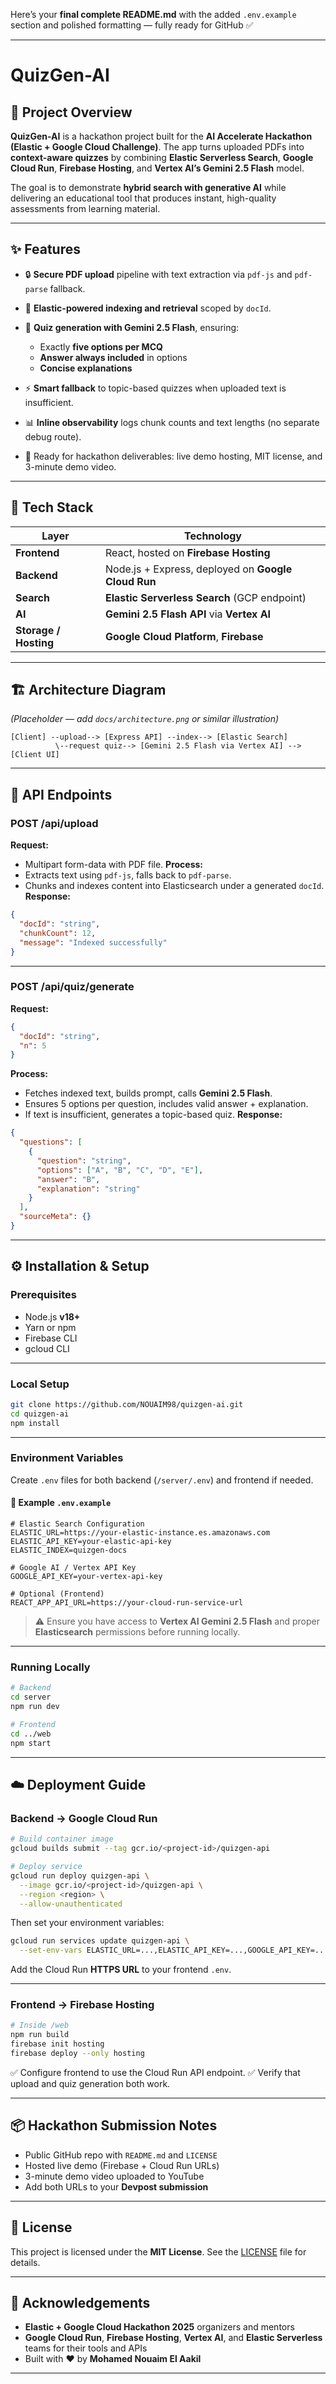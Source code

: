 Here’s your **final complete README.md** with the added `.env.example` section and polished formatting — fully ready for GitHub ✅

---

# **QuizGen-AI**

## 🚀 Project Overview

**QuizGen-AI** is a hackathon project built for the **AI Accelerate Hackathon (Elastic + Google Cloud Challenge)**.
The app turns uploaded PDFs into **context-aware quizzes** by combining **Elastic Serverless Search**, **Google Cloud Run**, **Firebase Hosting**, and **Vertex AI’s Gemini 2.5 Flash** model.

The goal is to demonstrate **hybrid search with generative AI** while delivering an educational tool that produces instant, high-quality assessments from learning material.

---

## ✨ Features

* 🔒 **Secure PDF upload** pipeline with text extraction via `pdf-js` and `pdf-parse` fallback.
* 🔎 **Elastic-powered indexing and retrieval** scoped by `docId`.
* 🧠 **Quiz generation with Gemini 2.5 Flash**, ensuring:

  * Exactly **five options per MCQ**
  * **Answer always included** in options
  * **Concise explanations**
* ⚡ **Smart fallback** to topic-based quizzes when uploaded text is insufficient.
* 📊 **Inline observability** logs chunk counts and text lengths (no separate debug route).
* 🏁 Ready for hackathon deliverables: live demo hosting, MIT license, and 3-minute demo video.

---

## 🧰 Tech Stack

| Layer                 | Technology                                          |
| --------------------- | --------------------------------------------------- |
| **Frontend**          | React, hosted on **Firebase Hosting**               |
| **Backend**           | Node.js + Express, deployed on **Google Cloud Run** |
| **Search**            | **Elastic Serverless Search** (GCP endpoint)        |
| **AI**                | **Gemini 2.5 Flash API** via **Vertex AI**          |
| **Storage / Hosting** | **Google Cloud Platform**, **Firebase**             |

---

## 🏗️ Architecture Diagram

*(Placeholder — add `docs/architecture.png` or similar illustration)*

```
[Client] --upload--> [Express API] --index--> [Elastic Search]
          \--request quiz--> [Gemini 2.5 Flash via Vertex AI] --> [Client UI]
```

---

## 🧩 API Endpoints

### **POST /api/upload**

**Request:**

* Multipart form-data with PDF file.
  **Process:**
* Extracts text using `pdf-js`, falls back to `pdf-parse`.
* Chunks and indexes content into Elasticsearch under a generated `docId`.
  **Response:**

```json
{
  "docId": "string",
  "chunkCount": 12,
  "message": "Indexed successfully"
}
```

---

### **POST /api/quiz/generate**

**Request:**

```json
{
  "docId": "string",
  "n": 5
}
```

**Process:**

* Fetches indexed text, builds prompt, calls **Gemini 2.5 Flash**.
* Ensures 5 options per question, includes valid answer + explanation.
* If text is insufficient, generates a topic-based quiz.
  **Response:**

```json
{
  "questions": [
    {
      "question": "string",
      "options": ["A", "B", "C", "D", "E"],
      "answer": "B",
      "explanation": "string"
    }
  ],
  "sourceMeta": {}
}
```

---

## ⚙️ Installation & Setup

### **Prerequisites**

* Node.js **v18+**
* Yarn or npm
* Firebase CLI
* gcloud CLI

---

### **Local Setup**

```bash
git clone https://github.com/NOUAIM98/quizgen-ai.git
cd quizgen-ai
npm install
```

---

### **Environment Variables**

Create `.env` files for both backend (`/server/.env`) and frontend if needed.

#### 📄 Example `.env.example`

```env
# Elastic Search Configuration
ELASTIC_URL=https://your-elastic-instance.es.amazonaws.com
ELASTIC_API_KEY=your-elastic-api-key
ELASTIC_INDEX=quizgen-docs

# Google AI / Vertex API Key
GOOGLE_API_KEY=your-vertex-api-key

# Optional (Frontend)
REACT_APP_API_URL=https://your-cloud-run-service-url
```

> ⚠️ Ensure you have access to **Vertex AI Gemini 2.5 Flash** and proper **Elasticsearch** permissions before running locally.

---

### **Running Locally**

```bash
# Backend
cd server
npm run dev

# Frontend
cd ../web
npm start
```

---

## ☁️ Deployment Guide

### **Backend → Google Cloud Run**

```bash
# Build container image
gcloud builds submit --tag gcr.io/<project-id>/quizgen-api

# Deploy service
gcloud run deploy quizgen-api \
  --image gcr.io/<project-id>/quizgen-api \
  --region <region> \
  --allow-unauthenticated
```

Then set your environment variables:

```bash
gcloud run services update quizgen-api \
  --set-env-vars ELASTIC_URL=...,ELASTIC_API_KEY=...,GOOGLE_API_KEY=...
```

Add the Cloud Run **HTTPS URL** to your frontend `.env`.

---

### **Frontend → Firebase Hosting**

```bash
# Inside /web
npm run build
firebase init hosting
firebase deploy --only hosting
```

✅ Configure frontend to use the Cloud Run API endpoint.
✅ Verify that upload and quiz generation both work.

---

## 📦 Hackathon Submission Notes

* Public GitHub repo with `README.md` and `LICENSE`
* Hosted live demo (Firebase + Cloud Run URLs)
* 3-minute demo video uploaded to YouTube
* Add both URLs to your **Devpost submission**

---

## 📜 License

This project is licensed under the **MIT License**.
See the [LICENSE](./LICENSE) file for details.

---

## 🙌 Acknowledgements

* **Elastic + Google Cloud Hackathon 2025** organizers and mentors
* **Google Cloud Run**, **Firebase Hosting**, **Vertex AI**, and **Elastic Serverless** teams for their tools and APIs
* Built with ❤️ by **Mohamed Nouaim El Aakil**

---

